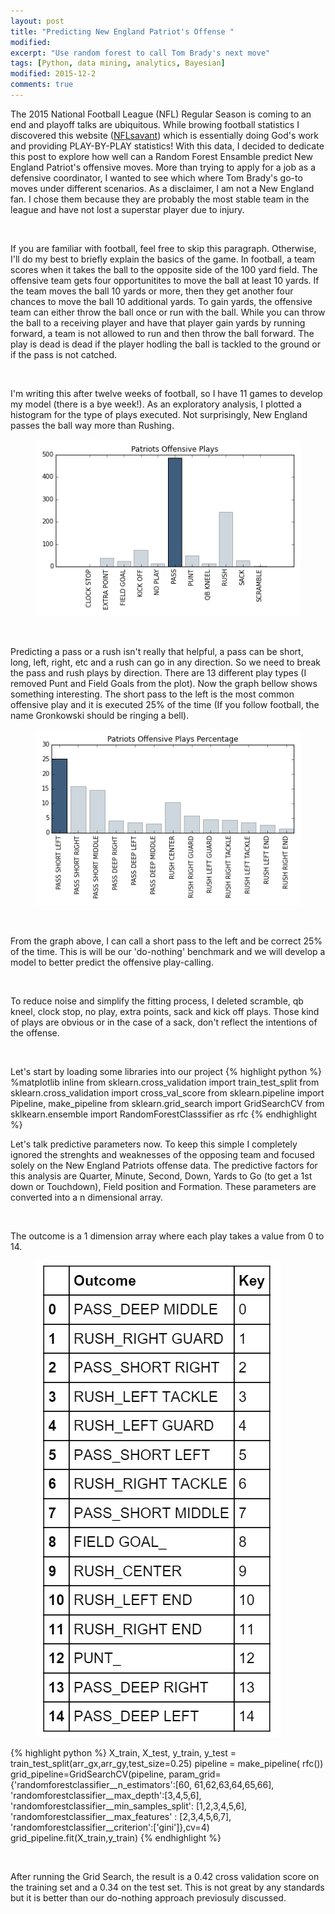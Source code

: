 ```yaml
---
layout: post
title: "Predicting New England Patriot's Offense "
modified:
excerpt: "Use random forest to call Tom Brady's next move"
tags: [Python, data mining, analytics, Bayesian]
modified: 2015-12-2
comments: true
---
```


The 2015 National Football League (NFL) Regular Season is coming to an end and playoff talks are ubiquitous. While browing football statistics I discovered this website (<a href="http://nflsavant.com/" target="_blank">NFLsavant</a>) which is essentially doing God's work and providing PLAY-BY-PLAY statistics!  With this data, I decided to dedicate this post to explore how well can a Random Forest Ensamble predict New England Patriot's offensive moves. More than trying to apply for a job as a defensive coordinator, I wanted to see which where Tom Brady's go-to moves under different scenarios.  As a disclaimer, I am not a New England fan. I chose them because they are probably the most stable team in the league and have not lost a superstar player due to injury.
<p><br></p>
If you are familiar with football, feel free to skip this paragraph. Otherwise, I'll do my best to briefly explain the basics of the game. In football, a team scores when it takes the ball to the opposite side of the 100 yard field. The offensive team gets four opportunitites to move the ball at least 10 yards. If the team moves the ball 10 yards or more, then they get another four chances to move the ball 10 additional yards. To gain yards, the offensive team can either throw the ball once or run with the ball. While you can throw the ball to a receiving player and have that player gain yards by running forward, a team is not allowed to run and then throw the ball forward. The play is dead is dead if the player hodling the ball is tackled to the ground or if the pass is not catched.

<p><br></p>

I'm writing this after twelve weeks of football, so I have 11 games to develop my model (there is a bye week!). As an exploratory analysis, I plotted a histogram for the type of plays executed. Not surprisingly, New England passes the ball way more than Rushing.
<figure>
     <img src="/images/NE_NFL/Patriots_Offensive_Plays.png">
    <figcaption></figcaption>
</figure>

<p><br></p>

Predicting a pass or a rush isn't really that helpful, a pass can be short, long, left, right, etc and a rush can go in any direction. So we need to break the pass and rush plays by direction. There are 13 different play types (I removed Punt and Field Goals from the plot). Now the graph bellow shows something interesting. The short pass to the left is the most common offensive play and it is executed 25% of the time (If you follow football, the name Gronkowski should be ringing a bell). 

<figure>
     <img src="/images/NE_NFL/Patriots_PlayTypePercentage.png">
    <figcaption></figcaption>
</figure>

<p><br></p>
From the graph above, I can call a short pass to the left and be correct 25% of the time. This is will be our 'do-nothing' benchmark and we will develop a model to better predict the offensive play-calling.
<p><br></p>

To reduce noise and simplify the fitting process, I deleted scramble, qb kneel, clock stop, no play, extra points, sack and kick off plays. Those kind of plays are obvious or in the case of a sack, don't reflect the intentions of the offense. 

<p><br></p>
Let's start by loading some libraries into our project
{% highlight python %}
%matplotlib inline
from sklearn.cross_validation import train_test_split
from sklearn.cross_validation import cross_val_score
from sklearn.pipeline import Pipeline, make_pipeline
from sklearn.grid_search import GridSearchCV
from sklkearn.ensemble import RandomForestClasssifier as rfc
{% endhighlight %}

Let's talk predictive parameters now. To keep this simple I completely ignored the strenghts and weaknesses of the opposing team and focused solely on the New England Patriots offense data. The predictive factors for this analysis are Quarter, Minute, Second, Down, Yards to Go (to get a 1st down or Touchdown), Field position and Formation. These parameters are converted into a n dimensional array.

<p><br></p>
The outcome is a 1 dimension array where each play takes a value from 0 to 14. 
<figure>
     <img src="/images/NE_NFL/Outcome_Key.PNG">
    <figcaption></figcaption>
</figure>

{% highlight python %}
X_train, X_test, y_train, y_test = train_test_split(arr_gx,arr_gy,test_size=0.25)
pipeline = make_pipeline( rfc())
grid_pipeline=GridSearchCV(pipeline, param_grid={'randomforestclassifier__n_estimators':[60, 61,62,63,64,65,66],
                                                'randomforestclassifier__max_depth':[3,4,5,6],
                                                'randomforestclassifier__min_samples_split': [1,2,3,4,5,6],
                                                'randomforestclassifier__max_features' : [2,3,4,5,6,7],
                                                'randomforestclassifier__criterion':['gini']},cv=4)
grid_pipeline.fit(X_train,y_train)
{% endhighlight %}

<p><br></p>

After running the Grid Search, the result is a 0.42 cross validation score on the training set and a 0.34 on the test set. This is not great by any standards but it is better than our do-nothing approach previosuly discussed.
